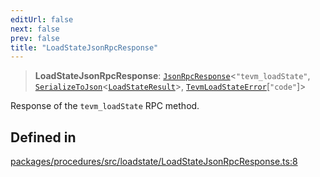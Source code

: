 ```yaml
---
editUrl: false
next: false
prev: false
title: "LoadStateJsonRpcResponse"
---
```


> **LoadStateJsonRpcResponse**: [`JsonRpcResponse`](/reference/tevm/jsonrpc/type-aliases/jsonrpcresponse/)\<`"tevm_loadState"`, [`SerializeToJson`](/reference/tevm/procedures/type-aliases/serializetojson/)\<[`LoadStateResult`](/reference/tevm/actions/type-aliases/loadstateresult/)\>, [`TevmLoadStateError`](/reference/tevm/actions/type-aliases/tevmloadstateerror/)\[`"code"`\]\>

Response of the `tevm_loadState` RPC method.

## Defined in

[packages/procedures/src/loadstate/LoadStateJsonRpcResponse.ts:8](https://github.com/evmts/tevm-monorepo/blob/main/packages/procedures/src/loadstate/LoadStateJsonRpcResponse.ts#L8)
